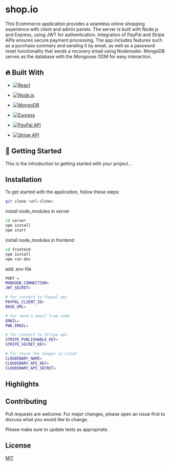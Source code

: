 # shop.io
This Ecommerce application provides a seamless online shopping experience with client and admin panels. The server is built with Node.js and Express, using JWT for authentication. Integration of PayPal and Stripe APIs ensures secure payment processing. The app includes features such as a purchase summary and sending it by email, as well as a password reset functionality that sends a recovery email using Nodemailer. MongoDB serves as the database with the Mongoose ODM for easy interaction.



<h2>🔥 Built With</h2>

- [![React](https://img.shields.io/badge/React-61DAFB?style=for-the-badge&logo=react&logoColor=white)](https://reactjs.org/)
- [![Node.js](https://img.shields.io/badge/Node.js-339933?style=for-the-badge&logo=node.js&logoColor=white)](https://nodejs.org/)
- [![MongoDB](https://img.shields.io/badge/MongoDB-47A248?style=for-the-badge&logo=mongodb&logoColor=white)](https://www.mongodb.com/)
- [![Express](https://img.shields.io/badge/Express-000000?style=for-the-badge&logo=express&logoColor=white)](https://expressjs.com/)

- [![PayPal API](https://img.shields.io/badge/PayPal%20API-00457C?style=for-the-badge&logo=paypal&logoColor=white)](https://developer.paypal.com/)
- [![Stripe API](https://img.shields.io/badge/Stripe%20API-008CDD?style=for-the-badge&logo=stripe&logoColor=white)](https://stripe.com/)
<!-- - [![Bootstrap](https://img.shields.io/badge/Bootstrap-7952B3?style=for-the-badge&logo=bootstrap&logoColor=white)](https://getbootstrap.com/) -->


<h2>🚀 Getting Started</h2>

This is the introduction to getting started with your project...




## Installation

To get started with the application, follow these steps:


```bash
git clone <url-clone>
```
install node_modules in server
```bash
cd server
npm install
npm start
```
install node_modules in frontend
```bash
cd frontend
npm install
npm run dev
```
add .env file
```bash
PORT = 
MONGODB_CONNECTION=
JWT_SECRET= 

# for connect to Paypal api
PAYPAL_CLIENT_ID=
BASE_URL=

# for send a email from code 
EMAIL=
PWD_EMAIL=

# for connect to Stripe api
STRIPE_PUBLISHABLE_KEY=
STRIPE_SECRET_KEY=

# for store the images in cloud
CLOUDINARY_NAME=
CLOUDINARY_API_KEY=
CLOUDINARY_API_SECRET=

```
## Highlights



## Contributing

Pull requests are welcome. For major changes, please open an issue first
to discuss what you would like to change.

Please make sure to update tests as appropriate.

## License

[MIT](https://choosealicense.com/licenses/mit/)








